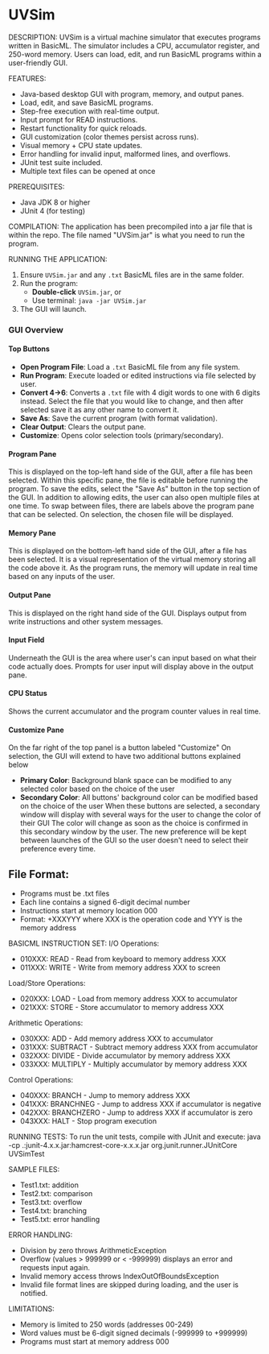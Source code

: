 UVSim 
==========================================

DESCRIPTION:
UVSim is a virtual machine simulator that executes programs written in BasicML.
The simulator includes a CPU, accumulator register, and 250-word memory.
Users can load, edit, and run BasicML programs within a user-friendly GUI.

FEATURES:
- Java-based desktop GUI with program, memory, and output panes.
- Load, edit, and save BasicML programs.
- Step-free execution with real-time output.
- Input prompt for READ instructions.
- Restart functionality for quick reloads.
- GUI customization (color themes persist across runs).
- Visual memory + CPU state updates.
- Error handling for invalid input, malformed lines, and overflows.
- JUnit test suite included.
- Multiple text files can be opened at once

PREREQUISITES:
- Java JDK 8 or higher
- JUnit 4 (for testing)

COMPILATION:
The application has been precompiled into a jar file that is within the repo.
The file named "UVSim.jar" is what you need to run the program.

RUNNING THE APPLICATION:
1. Ensure `UVSim.jar` and any `.txt` BasicML files are in the same folder.
2. Run the program:
    - **Double-click** `UVSim.jar`, or
    - Use terminal: `java -jar UVSim.jar`
3. The GUI will launch.

### GUI Overview

#### Top Buttons
- **Open Program File**: Load a `.txt` BasicML file from any file system.
- **Run Program**: Execute loaded or edited instructions via file selected by user.
- **Convert 4->6**: Converts a `.txt` file with 4 digit words to one with 6 digits instead.  Select the file that you would like to change, and then after selected save it as any other name to convert it.
- **Save As**: Save the current program (with format validation).
- **Clear Output**: Clears the output pane.
- **Customize**: Opens color selection tools (primary/secondary).

#### Program Pane
This is displayed on the top-left hand side of the GUI, after a file has been selected.  Within
this specific pane, the file is editable before running the program.  To save the edits, select the
"Save As" button in the top section of the GUI.
In addition to allowing edits, the user can also open multiple files at one time.  To swap between files,
there are labels above the program pane that can be selected.  On selection, the chosen file will be displayed.

#### Memory Pane
This is displayed on the bottom-left hand side of the GUI, after a file has been selected.  It is a 
visual representation of the virtual memory storing all the code above it.  As the program runs, the memory
will update in real time based on any inputs of the user.

#### Output Pane
This is displayed on the right hand side of the GUI.  Displays output from write instructions and other system messages.

#### Input Field
Underneath the GUI is the area where user's can input based on what their code actually does. 
Prompts for user input will display above in the output pane.

#### CPU Status
Shows the current accumulator and the program counter values in real time.

#### Customize Pane
On the far right of the top panel is a button labeled "Customize"
On selection, the GUI will extend to have two additional buttons explained below
- **Primary Color**:  Background blank space can be modified to any selected color based on the choice of the user
- **Secondary Color**:  All buttons' background color can be modified based on the choice of the user
When these buttons are selected, a secondary window will display with several ways for the user to change the color of their GUI
The color will change as soon as the choice is confirmed in this secondary window by the user.
The new preference will be kept between launches of the GUI so the user doesn't need to select their preference every time.

## File Format:
- Programs must be .txt files
- Each line contains a signed 6-digit decimal number
- Instructions start at memory location 000
- Format: +XXXYYY where XXX is the operation code and YYY is the memory address

BASICML INSTRUCTION SET:
I/O Operations:
- 010XXX: READ - Read from keyboard to memory address XXX
- 011XXX: WRITE - Write from memory address XXX to screen

Load/Store Operations:
- 020XXX: LOAD - Load from memory address XXX to accumulator
- 021XXX: STORE - Store accumulator to memory address XXX

Arithmetic Operations:
- 030XXX: ADD - Add memory address XXX to accumulator
- 031XXX: SUBTRACT - Subtract memory address XXX from accumulator
- 032XXX: DIVIDE - Divide accumulator by memory address XXX
- 033XXX: MULTIPLY - Multiply accumulator by memory address XXX

Control Operations:
- 040XXX: BRANCH - Jump to memory address XXX
- 041XXX: BRANCHNEG - Jump to address XXX if accumulator is negative
- 042XXX: BRANCHZERO - Jump to address XXX if accumulator is zero
- 043XXX: HALT - Stop program execution

RUNNING TESTS:
To run the unit tests, compile with JUnit and execute:
java -cp .:junit-4.x.x.jar:hamcrest-core-x.x.x.jar org.junit.runner.JUnitCore UVSimTest

SAMPLE FILES:
- Test1.txt: addition
- Test2.txt: comparison
- Test3.txt: overflow
- Test4.txt: branching
- Test5.txt: error handling

ERROR HANDLING:
- Division by zero throws ArithmeticException
- Overflow (values > 999999 or < -999999) displays an error and requests input again.
- Invalid memory access throws IndexOutOfBoundsException
- Invalid file format lines are skipped during loading, and the user is notified.

LIMITATIONS:
- Memory is limited to 250 words (addresses 00-249)
- Word values must be 6-digit signed decimals (-999999 to +999999)
- Programs must start at memory address 000
